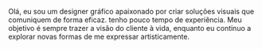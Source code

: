 <p>Olá, eu sou um
designer gráfico apaixonado por criar soluções visuais que comuniquem de forma eficaz. tenho pouco tempo  de experiência. Meu objetivo é sempre trazer a visão do cliente à vida, enquanto eu continuo a explorar novas formas de me expressar artisticamente. </p>
